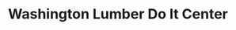 ---
title: "Washington Lumber Do It Center"
url: /washington/washington-lumber-do-it-center/
shop: Baumarkt
---